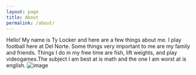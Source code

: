 ```yaml
---
layout: page
title: About
permalink: /about/
---
```


Hello! My name is Ty Locker and here are a few things about me. I play football here at Del Norte. Some things very important to me are my family and friends. Things I do in my free time are fish, lift weights, and play videogames.The subject I am best at is math and the one I am worst at is english. ![image](https://github.com/user-attachments/assets/d45af6f7-699c-42ac-a77b-85989f8f8cc7)

